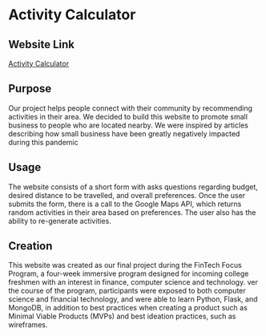 # Activity Calculator

## Website Link
[Activity Calculator](activitycalculator.herokuapp.com)

## Purpose
Our project helps people connect with their community by recommending activities in their area. We decided to build this website to promote small business to people who are located nearby. We were inspired by articles describing how small business have been greatly negatively impacted during this pandemic

## Usage
The website consists of a short form with asks questions regarding budget, desired distance to be travelled, and overall preferences. Once the user submits the form, there is a call to the Google Maps API, which returns random activities in their area based on preferences. The user also has the ability to re-generate activities.

## Creation
This website was created as our final project during the FinTech Focus Program, a four-week immersive program designed for incoming college freshmen with an interest in finance, computer science and technology. ver the course of the program, participants were exposed to both computer science and financial technology, and were able to learn Python, Flask, and MongoDB, in addition to best practices when creating a product such as Minimal Viable Products (MVPs) and best ideation practices, such as wireframes.
